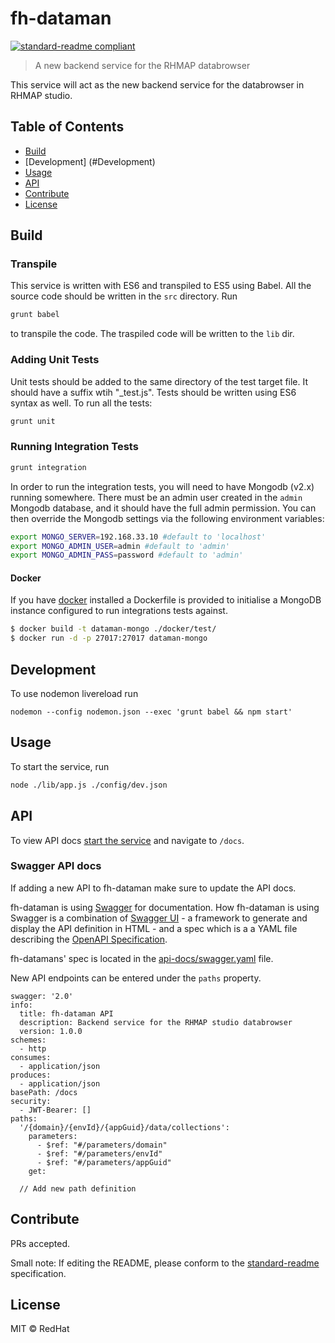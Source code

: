 # fh-dataman

[![standard-readme compliant](https://img.shields.io/badge/standard--readme-OK-green.svg?style=flat-square)](https://github.com/RichardLitt/standard-readme)

> A new backend service for the RHMAP databrowser

This service will act as the new backend service for the databrowser in RHMAP studio.

## Table of Contents

- [Build](#Build)
- [Development] (#Development)
- [Usage](#usage)
- [API](#api)
- [Contribute](#contribute)
- [License](#license)

## Build

### Transpile

This service is written with ES6 and transpiled to ES5 using Babel. All the source code should be written in the `src` directory. Run

```bash
grunt babel
```

to transpile the code. The traspiled code will be written to the `lib` dir.


### Adding Unit Tests

Unit tests should be added to the same directory of the test target file. It should have a suffix wtih "_test.js". Tests should be written using ES6 syntax as well. To run all the tests:

```bash
grunt unit
```

### Running Integration Tests

```bash
grunt integration
```

In order to run the integration tests, you will need to have Mongodb (v2.x) running somewhere. There must be an admin user created in the `admin` Mongodb database, and it should have the full admin permission. You can then override the Mongodb settings via the following environment variables:

```bash
export MONGO_SERVER=192.168.33.10 #default to 'localhost'
export MONGO_ADMIN_USER=admin #default to 'admin'
export MONGO_ADMIN_PASS=password #default to 'admin'
```

#### Docker
If you have [docker](https://www.docker.com/) installed a Dockerfile is provided to initialise a MongoDB instance configured to run integrations tests against.

```bash
$ docker build -t dataman-mongo ./docker/test/
$ docker run -d -p 27017:27017 dataman-mongo
```

## Development
To use nodemon livereload run

```
nodemon --config nodemon.json --exec 'grunt babel && npm start'
```

## Usage

To start the service, run

```bash
node ./lib/app.js ./config/dev.json
```

## API
To view API docs [start the service](#usage) and navigate to `/docs`.

### Swagger API docs
If adding a new API to fh-dataman make sure to update the API docs.

fh-dataman is using [Swagger](http://swagger.io) for documentation. How fh-dataman is using Swagger is a combination of [Swagger UI](https://github.com/swagger-api/swagger-ui) - a framework to generate and display the API definition in HTML - and a spec which is a a YAML file describing the [OpenAPI Specification](http://swagger.io/specification).

fh-datamans' spec is located in the [api-docs/swagger.yaml](api-docs/swagger.yaml) file.

New API endpoints can be entered under the `paths` property.
```
swagger: '2.0'
info:
  title: fh-dataman API
  description: Backend service for the RHMAP studio databrowser
  version: 1.0.0
schemes:
  - http
consumes:
  - application/json
produces:
  - application/json
basePath: /docs
security:
  - JWT-Bearer: []
paths:
  '/{domain}/{envId}/{appGuid}/data/collections':
    parameters:
      - $ref: "#/parameters/domain"
      - $ref: "#/parameters/envId"
      - $ref: "#/parameters/appGuid"
    get:

  // Add new path definition
```

## Contribute

PRs accepted.

Small note: If editing the README, please conform to the [standard-readme](https://github.com/RichardLitt/standard-readme) specification.

## License

MIT © RedHat
